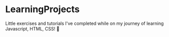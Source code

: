# LearningProjects
Little exercises and tutorials I've completed while on my journey of learning Javascript, HTML, CSS! 🥳 
